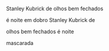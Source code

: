 Stanley Kubrick de olhos bem fechados

é noite em dobro Stanley Kubrick de

olhos bem fechados é noite

mascarada
